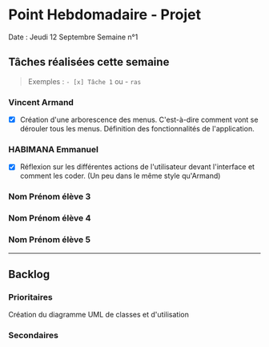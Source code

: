# Point Hebdomadaire - Projet

Date : Jeudi 12 Septembre
Semaine n°1

## Tâches réalisées cette semaine

> Exemples : `- [x] Tâche 1` ou - `ras`

### Vincent Armand

- [x] Création d'une arborescence des menus. C'est-à-dire comment vont se
dérouler tous les menus. Définition des fonctionnalités de l'application.

### HABIMANA Emmanuel

- [x] Réflexion sur les différentes actions de l'utilisateur devant l'interface
et comment les coder. (Un peu dans le même style qu'Armand)

### Nom Prénom élève 3

### Nom Prénom élève 4

### Nom Prénom élève 5

---

## Backlog



### Prioritaires
Création du diagramme UML de classes et d'utilisation

### Secondaires
